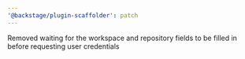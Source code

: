```yaml
---
'@backstage/plugin-scaffolder': patch
---
```


Removed waiting for the workspace and repository fields to be filled in before requesting user credentials
